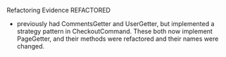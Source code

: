 Refactoring Evidence
REFACTORED
- previously had CommentsGetter and UserGetter, but implemented a strategy pattern in CheckoutCommand. These both now implement PageGetter, and their methods were refactored and their names were changed.